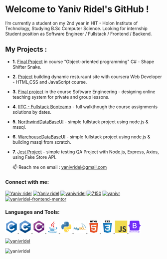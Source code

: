 # Welcome to Yaniv Ridel's GitHub !


 I’m currently a student on my 2nd year in HIT - Holon Institute of Technology, Studying B.Sc Computer Science.
 Looking for internship Student position as Software Engineer / Fullstack / Frontend / Backend.
 
## My Projects :
- **1.** [Final Project](https://github.com/Yanivridel/ShapeShifterSnakeProject) in course “Object-oriented programming" C# - Shape Shifter Snake.
- **2.**  [Project](https://github.com/Yanivridel/HtmlCssJsCoursera) building dynamic resturaunt site with coursera Web Developer - HTML,CSS and JavaScript course.
- **3.**  [Final project](https://github.com/Yanivridel/SWProject) in the course Software Engineering - designing online teaching system for private and group lessons.
- **4.** [IITC - Fullstack Bootcamp](https://github.com/Yanivridel/IITC/tree/main) - full walkthough the course assignments solutions by dates.
- **5.** [NorthwindDataBaseUI](https://github.com/Yanivridel/NorthwindDataBaseUI) - simple fullstack project using node.js & mssql.
- **6.** [WarehouseDataBaseUI](https://github.com/Yanivridel/WarehouseDataBaseUI) - simple fullstack project using node.js & building mssql from scratch.
- **7.** [Jest Project](https://github.com/Yanivridel/JestProject) - simple testing QA Project with Node.js, Express, Axios, using Fake Store API.



  📫 Reach me on email : yanivridel@gmail.com
<h3 align="left">Connect with me:</h3>
<p align="left">
<a href="https://www.linkedin.com/in/yaniv-ridel-932368287" target="_blank"><img align="center" src="https://raw.githubusercontent.com/rahuldkjain/github-profile-readme-generator/master/src/images/icons/Social/linked-in-alt.svg" alt="Yaniv ridel" height="30" width="40" /></a>
<a href="https://www.facebook.com/yanivridel" target="blank"><img align="center" src="https://raw.githubusercontent.com/rahuldkjain/github-profile-readme-generator/master/src/images/icons/Social/facebook.svg" alt="Yaniv ridel" height="30" width="40" /></a>
<a href="https://instagram.com/yanivridel" target="blank"><img align="center" src="https://raw.githubusercontent.com/rahuldkjain/github-profile-readme-generator/master/src/images/icons/Social/instagram.svg" alt="yanivridel" height="30" width="40" /></a>
<a href="https://discord.com/channels/rorschach543" target="blank"><img align="center" src="https://raw.githubusercontent.com/rahuldkjain/github-profile-readme-generator/master/src/images/icons/Social/discord.svg" alt="7150" height="30" width="40" /></a>
<a href="https://www.leetcode.com/yanivr" target="blank"><img align="center" src="https://raw.githubusercontent.com/rahuldkjain/github-profile-readme-generator/master/src/images/icons/Social/leet-code.svg" alt="yanivr" height="30" width="40" /></a>
<a href="https://www.frontendmentor.io/profile/Yanivridel" target="_blank"><img align="center" src="https://avatars.githubusercontent.com/u/47932038?s=280&v=4" alt=yanivridel-frontend-mentor height="30" width="30" /></a>
</p>

<h3 align="left">Languages and Tools:</h3>
<p align="left"> 
<a href="https://www.cprogramming.com/" target="_blank" rel="noreferrer"> <img src="https://raw.githubusercontent.com/devicons/devicon/master/icons/c/c-original.svg" alt="c" width="40" height="40"/> </a>
<a href="https://www.w3schools.com/cpp/" target="_blank" rel="noreferrer"> <img src="https://raw.githubusercontent.com/devicons/devicon/master/icons/cplusplus/cplusplus-original.svg" alt="cplusplus" width="40" height="40"/> </a>
<a href="https://www.w3schools.com/cs/" target="_blank" rel="noreferrer"> <img src="https://raw.githubusercontent.com/devicons/devicon/master/icons/csharp/csharp-original.svg" alt="csharp" width="40" height="40"/> </a>
 <a href="https://www.java.com" target="_blank" rel="noreferrer"> <img src="https://raw.githubusercontent.com/devicons/devicon/master/icons/java/java-original.svg" alt="java" width="40" height="40"/> </a>
 <a href="https://www.python.org" target="_blank" rel="noreferrer"> <img src="https://raw.githubusercontent.com/devicons/devicon/master/icons/python/python-original.svg" alt="python" width="40" height="40"/> </a> 
 <a href="https://www.mysql.com/" target="_blank" rel="noreferrer"> <img src="https://raw.githubusercontent.com/devicons/devicon/master/icons/mysql/mysql-original-wordmark.svg" alt="mysql" width="40" height="40"/> </a>
<a href="https://www.w3.org/html/" target="_blank" rel="noreferrer"> <img src="https://raw.githubusercontent.com/devicons/devicon/master/icons/html5/html5-original-wordmark.svg" alt="html5" width="40" height="40"/> </a>
 <a href="https://www.w3schools.com/css/" target="_blank" rel="noreferrer"> <img src="https://raw.githubusercontent.com/devicons/devicon/master/icons/css3/css3-original-wordmark.svg" alt="css3" width="40" height="40"/> </a> 
<a href="https://developer.mozilla.org/en-US/docs/Web/JavaScript" target="_blank" rel="noreferrer"> <img src="https://raw.githubusercontent.com/devicons/devicon/master/icons/javascript/javascript-original.svg" alt="javascript" width="40" height="40"/> </a> 
<a href="https://getbootstrap.com" target="_blank" rel="noreferrer"> <img src="https://raw.githubusercontent.com/devicons/devicon/master/icons/bootstrap/bootstrap-plain-wordmark.svg" alt="bootstrap" width="40" height="40"/> </a> </p>




<p align="left"> <a href="https://github.com/ryo-ma/github-profile-trophy"><img src="https://github-profile-trophy.vercel.app/?username=yanivridel" alt="yanivridel" /></a> </p>
<p><img align="center" src="https://github-readme-stats.vercel.app/api/top-langs?username=yanivridel&show_icons=true&locale=en&layout=compact" alt="yanivridel" /></p>


